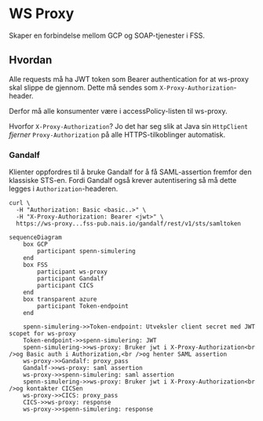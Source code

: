 WS Proxy
========

Skaper en forbindelse mellom GCP og SOAP-tjenester i FSS.

## Hvordan

Alle requests må ha JWT token som Bearer authentication for at ws-proxy skal slippe de gjennom.
Dette må sendes som `X-Proxy-Authorization`-header.

Derfor må alle konsumenter være i accessPolicy-listen til ws-proxy.

Hvorfor `X-Proxy-Authorization`? Jo det har seg slik at Java sin `HttpClient` _fjerner_  `Proxy-Authorization` på alle HTTPS-tilkoblinger automatisk.


### Gandalf

Klienter oppfordres til å bruke Gandalf for å få SAML-assertion fremfor den klassiske STS-en.
Fordi Gandalf også krever autentisering så må dette legges i `Authorization`-headeren.

```
curl \
  -H "Authorization: Basic <basic..>" \
  -H "X-Proxy-Authorization: Bearer <jwt>" \
  https://ws-proxy...fss-pub.nais.io/gandalf/rest/v1/sts/samltoken
```

```mermaid
sequenceDiagram
    box GCP
        participant spenn-simulering
    end
    box FSS
        participant ws-proxy
        participant Gandalf
        participant CICS
    end
    box transparent azure
        participant Token-endpoint
    end
    
    spenn-simulering->>Token-endpoint: Utveksler client secret med JWT scopet for ws-proxy
    Token-endpoint->>spenn-simulering: JWT
    spenn-simulering->>ws-proxy: Bruker jwt i X-Proxy-Authorization<br />og Basic auth i Authorization,<br />og henter SAML assertion
    ws-proxy->>Gandalf: proxy_pass
    Gandalf->>ws-proxy: saml assertion
    ws-proxy->>spenn-simulering: saml assertion 
    spenn-simulering->>ws-proxy: Bruker jwt i X-Proxy-Authorization<br />og kontakter CICSen
    ws-proxy->>CICS: proxy_pass
    CICS->>ws-proxy: response
    ws-proxy->>spenn-simulering: response
    

```

